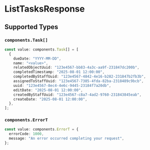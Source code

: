 # ListTasksResponse


## Supported Types

### `components.Task[]`

```typescript
const value: components.Task[] = [
  {
    dueDate: "YYYY-MM-DD",
    name: "<value>",
    relatedObjectUuid: "123e4567-bb83-4a3c-aa9f-231847dc200b",
    completedTimestamp: "2025-08-01 12:00:00",
    completedByStaffUuid: "123e4567-4842-4e16-b282-231847b2fb3b",
    assignedToStaffUuid: "123e4567-7385-4fda-82ba-2318489c9bcb",
    uuid: "123e4567-8ec4-4e6c-9445-23184f7a20db",
    editDate: "2025-08-01 12:00:00",
    createdByStaffUuid: "123e4567-c8a7-4ad2-9760-231843845eab",
    createDate: "2025-08-01 12:00:00",
  },
];
```

### `components.ErrorT`

```typescript
const value: components.ErrorT = {
  errorCode: 1000,
  message: "An error occurred completing your request",
};
```

